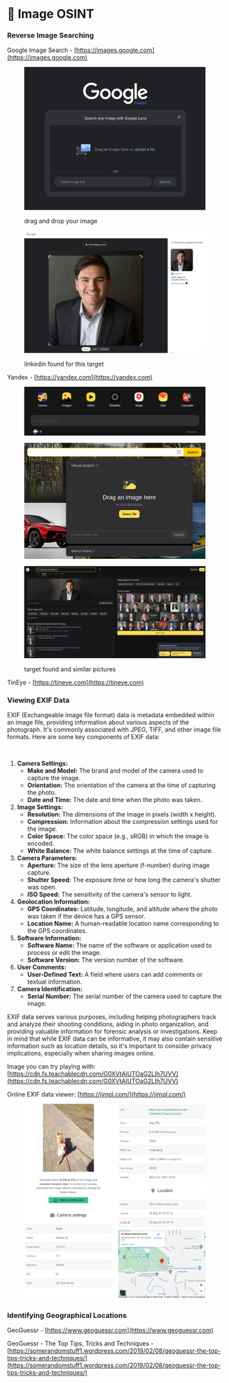 # 📸 Image OSINT

### Reverse Image Searching <a href="#lecture_heading" id="lecture_heading"></a>

Google Image Search - [https://images.google.com](https://images.google.com)

<figure><img src="../../../.gitbook/assets/image (304).png" alt=""><figcaption><p>drag and drop your image</p></figcaption></figure>

<figure><img src="../../../.gitbook/assets/image (305).png" alt=""><figcaption><p>linkedin found for this target</p></figcaption></figure>

Yandex - [https://yandex.com](https://yandex.com)

<figure><img src="../../../.gitbook/assets/image (306).png" alt=""><figcaption></figcaption></figure>



<figure><img src="../../../.gitbook/assets/image (307).png" alt=""><figcaption></figcaption></figure>

<figure><img src="../../../.gitbook/assets/image (308).png" alt=""><figcaption><p>target found and similar pictures</p></figcaption></figure>

TinEye - [https://tineye.com](https://tineye.com)

### Viewing EXIF Data <a href="#lecture_heading" id="lecture_heading"></a>

EXIF (Exchangeable image file format) data is metadata embedded within an image file, providing information about various aspects of the photograph. It's commonly associated with JPEG, TIFF, and other image file formats. Here are some key components of EXIF data:

<figure><img src="https://petapixel.com/assets/uploads/2022/07/exif-data-explainer-featured-image.jpg" alt=""><figcaption></figcaption></figure>

1. **Camera Settings:**
   * **Make and Model:** The brand and model of the camera used to capture the image.
   * **Orientation:** The orientation of the camera at the time of capturing the photo.
   * **Date and Time:** The date and time when the photo was taken.
2. **Image Settings:**
   * **Resolution:** The dimensions of the image in pixels (width x height).
   * **Compression:** Information about the compression settings used for the image.
   * **Color Space:** The color space (e.g., sRGB) in which the image is encoded.
   * **White Balance:** The white balance settings at the time of capture.
3. **Camera Parameters:**
   * **Aperture:** The size of the lens aperture (f-number) during image capture.
   * **Shutter Speed:** The exposure time or how long the camera's shutter was open.
   * **ISO Speed:** The sensitivity of the camera's sensor to light.
4. **Geolocation Information:**
   * **GPS Coordinates:** Latitude, longitude, and altitude where the photo was taken if the device has a GPS sensor.
   * **Location Name:** A human-readable location name corresponding to the GPS coordinates.
5. **Software Information:**
   * **Software Name:** The name of the software or application used to process or edit the image.
   * **Software Version:** The version number of the software.
6. **User Comments:**
   * **User-Defined Text:** A field where users can add comments or textual information.
7. **Camera Identification:**
   * **Serial Number:** The serial number of the camera used to capture the image.

EXIF data serves various purposes, including helping photographers track and analyze their shooting conditions, aiding in photo organization, and providing valuable information for forensic analysis or investigations. Keep in mind that while EXIF data can be informative, it may also contain sensitive information such as location details, so it's important to consider privacy implications, especially when sharing images online.

Image you can try playing with:  [https://cdn.fs.teachablecdn.com/G0XVtAlUTOaG2LIh7UVV](https://cdn.fs.teachablecdn.com/G0XVtAlUTOaG2LIh7UVV)

Online EXIF data viewer: [https://jimpl.com/](https://jimpl.com/)

<figure><img src="../../../.gitbook/assets/image (309).png" alt=""><figcaption></figcaption></figure>

### Identifying Geographical Locations <a href="#lecture_heading" id="lecture_heading"></a>

GeoGuessr - [https://www.geoguessr.com](https://www.geoguessr.com)

GeoGuessr - The Top Tips, Tricks and Techniques - [https://somerandomstuff1.wordpress.com/2019/02/08/geoguessr-the-top-tips-tricks-and-techniques/](https://somerandomstuff1.wordpress.com/2019/02/08/geoguessr-the-top-tips-tricks-and-techniques/)
